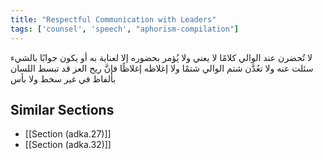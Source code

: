 ```yaml
---
title: "Respectful Communication with Leaders"
tags: ['counsel', 'speech', "aphorism-compilation"]
---
```


 لا تُحضرن عند الوالي كلامًا لا يعني ولا يُؤمر بحضوره إلا لعناية به أو يكون جوابًا بالشيء سئلت عنه ولا تعُدَّن شتم الوالي شتمًا ولا إغلاظه إغلاظًا فإنَّ ريح العز قد تبسط اللسان بألفاظ في غير سخط ولا بأس

## Similar Sections
- [[Section (adka.27)]]
 - [[Section (adka.32)]]
